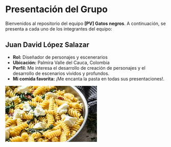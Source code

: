 
# Presentación del Grupo

Bienvenidos al repositorio del equipo **[PV] Gatos negros**. A continuación, se presenta a cada uno de los integrantes del equipo:


## Juan David López Salazar
- **Rol:** Diseñador de personajes y escenerarios
- **Ubicación:** Palmira Valle del Cauca, Colombia
- **Perfil:** Me interesa el desarrollo de creación de personajes y el desarrollo de escenarios vividos y profundos.
- **Mi comida favorita:** ¡Me encanta la pasta en todas sus presentaciones!.

![Comida favorita](https://github.com/JuanDavidLopez098/-PV-Gatos-Negros/blob/main/Juan/PASTA.jpg?raw=true)
